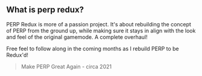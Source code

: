 ## What is perp redux?


PERP Redux is more of a passion project. It's about rebuilding the concept of PERP from the ground up, while making sure it stays in align with the look and feel of the original gamemode. A complete overhaul!

Free feel to follow along in the coming months as I rebuild PERP to be Redux'd!

> Make PERP Great Again - circa 2021
